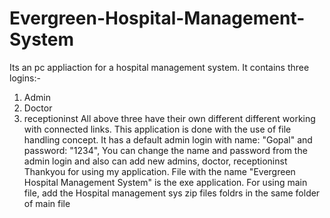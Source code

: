 # Evergreen-Hospital-Management-System
Its an pc appliaction for a hospital management system.
It contains three logins:-
1. Admin
2. Doctor
3. receptioninst
All above three have their own different different working with connected links.
This application is done with the use of file handling concept.
It has a default admin login with name: "Gopal" and password: "1234",
You can change the name and password from the admin login and also can add new admins, doctor, receptioninst
Thankyou for using my application. 
File with the name "Evergreen Hospital Management System" is the exe application. 
For using main file, add the Hospital management sys zip files foldrs in the same folder of main file
